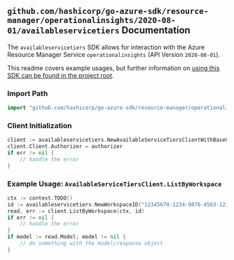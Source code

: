 
## `github.com/hashicorp/go-azure-sdk/resource-manager/operationalinsights/2020-08-01/availableservicetiers` Documentation

The `availableservicetiers` SDK allows for interaction with the Azure Resource Manager Service `operationalinsights` (API Version `2020-08-01`).

This readme covers example usages, but further information on [using this SDK can be found in the project root](https://github.com/hashicorp/go-azure-sdk/tree/main/docs).

### Import Path

```go
import "github.com/hashicorp/go-azure-sdk/resource-manager/operationalinsights/2020-08-01/availableservicetiers"
```


### Client Initialization

```go
client := availableservicetiers.NewAvailableServiceTiersClientWithBaseURI("https://management.azure.com")
client.Client.Authorizer = authorizer
if err != nil {
	// handle the error
}
```


### Example Usage: `AvailableServiceTiersClient.ListByWorkspace`

```go
ctx := context.TODO()
id := availableservicetiers.NewWorkspaceID("12345678-1234-9876-4563-123456789012", "example-resource-group", "workspaceValue")
read, err := client.ListByWorkspace(ctx, id)
if err != nil {
	// handle the error
}
if model := read.Model; model != nil {
	// do something with the model/response object
}
```
